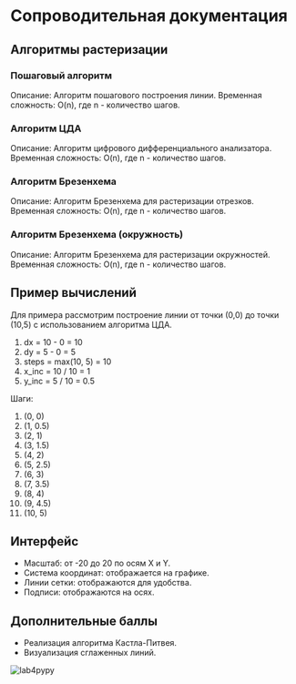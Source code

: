 # Сопроводительная документация

## Алгоритмы растеризации

### Пошаговый алгоритм
Описание: Алгоритм пошагового построения линии.
Временная сложность: O(n), где n - количество шагов.

### Алгоритм ЦДА
Описание: Алгоритм цифрового дифференциального анализатора.
Временная сложность: O(n), где n - количество шагов.

### Алгоритм Брезенхема
Описание: Алгоритм Брезенхема для растеризации отрезков.
Временная сложность: O(n), где n - количество шагов.

### Алгоритм Брезенхема (окружность)
Описание: Алгоритм Брезенхема для растеризации окружностей.
Временная сложность: O(n), где n - количество шагов.

## Пример вычислений
Для примера рассмотрим построение линии от точки (0,0) до точки (10,5) с использованием алгоритма ЦДА.

1. dx = 10 - 0 = 10
2. dy = 5 - 0 = 5
3. steps = max(10, 5) = 10
4. x_inc = 10 / 10 = 1
5. y_inc = 5 / 10 = 0.5

Шаги:
1. (0, 0)
2. (1, 0.5)
3. (2, 1)
4. (3, 1.5)
5. (4, 2)
6. (5, 2.5)
7. (6, 3)
8. (7, 3.5)
9. (8, 4)
10. (9, 4.5)
11. (10, 5)

## Интерфейс
- Масштаб: от -20 до 20 по осям X и Y.
- Система координат: отображается на графике.
- Линии сетки: отображаются для удобства.
- Подписи: отображаются на осях.

## Дополнительные баллы
- Реализация алгоритма Кастла-Питвея.
- Визуализация сглаженных линий.

  

![lab4pypy](https://github.com/user-attachments/assets/2e1c9632-711e-4d24-8648-afabeb1947b8)
